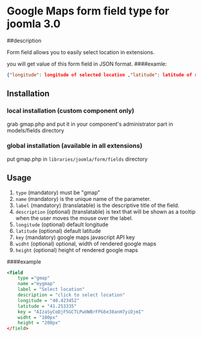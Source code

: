 Google Maps form field type for joomla 3.0
====================



##description 

Form field allows you to easily select location in extensions. 

you will get value of this form field in JSON format.
####examle:

```json
{"longitude": longitude of selected location ,"latitude": latitude of selected location ,"address":"address of selected location in english"}
```




## Installation



### local installation (custom component only)

grab gmap.php and put it in your component's administrator part in models/fields directory

### global installation (available in all extensions)
put gmap.php in `libraries/joomla/form/fields` directory

## Usage

1. `type` (mandatory) must be "gmap"
2. `name` (mandatory) is the unique name of the parameter.
3. `label` (mandatory) (translatable) is the descriptive title of the field.
4. `description` (optional) (translatable) is text that will be shown as a tooltip when the user moves the mouse over the label.
5. `longitude` (optional) default longitude
6. `latitude` (optional) default latitude
7. `key` (mandatory) google maps javascript API key
8. `widht` (optional) optional, width of rendered google maps
9. `height` (optional) height of rendered google maps

####example

```xml
<field
    type ="gmap" 
    name ="mygmap" 
    label = "Select location" 
    description = "click to select location"
    longitude = "40.423452" 
    latitude = "41.253335"  
    key = "AIzaSyCoDjF5GCTLPwUWBrFPG6e38anH7yiDjmI"
    widht = "100px" 
    height = "200px" 
</field>
```
